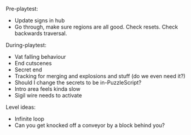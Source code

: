 Pre-playtest:
- Update signs in hub
- Go through, make sure regions are all good. Check resets. Check backwards traversal.

During-playtest:
- Vat falling behaviour
- End cutscenes
- Secret end
- Tracking for merging and explosions and stuff (do we even need it?)
- Should I change the secrets to be in-PuzzleScript?
- Intro area feels kinda slow
- Sigil wire needs to activate


Level ideas:
- Infinite loop
- Can you get knocked off a conveyor by a block behind you?
